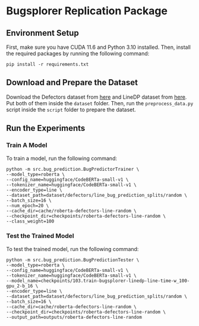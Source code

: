 # Bugsplorer Replication Package

## Environment Setup

First, make sure you have CUDA 11.6 and Python 3.10 installed.
Then, install the required packages by running the following command:
```shell
pip install -r requirements.txt
```

## Download and Prepare the Dataset
Download the Defectors dataset from [here](https://zenodo.org/record/7708984#.ZEYdOXbMJD8)
and LineDP dataset from [here](https://github.com/awsm-research/line-level-defect-prediction/tree/master/Dataset).
Put both of them inside the `dataset` folder.
Then, run the `preprocess_data.py` script inside the `script` folder to prepare the dataset.

## Run the Experiments

### Train A Model
To train a model, run the following command:
```shell
python -m src.bug_prediction.BugPredictorTrainer \
--model_type=roberta \
--config_name=huggingface/CodeBERTa-small-v1 \
--tokenizer_name=huggingface/CodeBERTa-small-v1 \
--encoder_type=line \
--dataset_path=dataset/defectors/line_bug_prediction_splits/random \
--batch_size=16 \
--num_epoch=20 \
--cache_dir=cache/roberta-defectors-line-random \
--checkpoint_dir=checkpoints/roberta-defectors-line-random \
--class_weight=100 
```

### Test the Trained Model
To test the trained model, run the following command:
```shell
python -m src.bug_prediction.BugPredictionTester \
--model_type=roberta \
--config_name=huggingface/CodeBERTa-small-v1 \
--tokenizer_name=huggingface/CodeBERTa-small-v1 \
--model_name=checkpoints/103.train-bugsplorer-linedp-line-time-w_100-gpu_2-b_16 \
--encoder_type=line \
--dataset_path=dataset/defectors/line_bug_prediction_splits/random \
--batch_size=16 \
--cache_dir=cache/roberta-defectors-line-random \
--checkpoint_dir=checkpoints/roberta-defectors-line-random \
--output_path=outputs/roberta-defectors-line-random 
```
